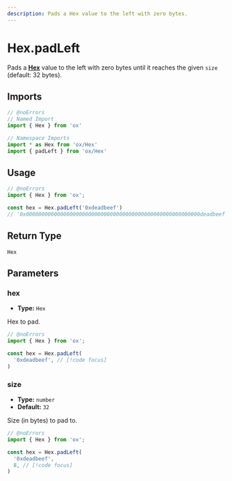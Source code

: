 ```yaml
---
description: Pads a Hex value to the left with zero bytes.
---
```


# Hex.padLeft

Pads a **[Hex](/api/hex)** value to the left with zero bytes until it reaches the given `size` (default: 32 bytes).

## Imports

```ts twoslash
// @noErrors
// Named Import 
import { Hex } from 'ox'

// Namespace Imports
import * as Hex from 'ox/Hex'
import { padLeft } from 'ox/Hex'
```

## Usage

```ts twoslash
// @noErrors
import { Hex } from 'ox';

const hex = Hex.padLeft('0xdeadbeef')
// '0x00000000000000000000000000000000000000000000000000000000deadbeef'
```

## Return Type

`Hex`

## Parameters

### hex

- **Type:** `Hex`

Hex to pad.

```ts twoslash
// @noErrors
import { Hex } from 'ox';

const hex = Hex.padLeft(
  '0xdeadbeef', // [!code focus]
)
```

### size

- **Type:** `number`
- **Default:** `32`

Size (in bytes) to pad to.

```ts twoslash
// @noErrors
import { Hex } from 'ox';

const hex = Hex.padLeft(
  '0xdeadbeef',
  8, // [!code focus]
)
```

